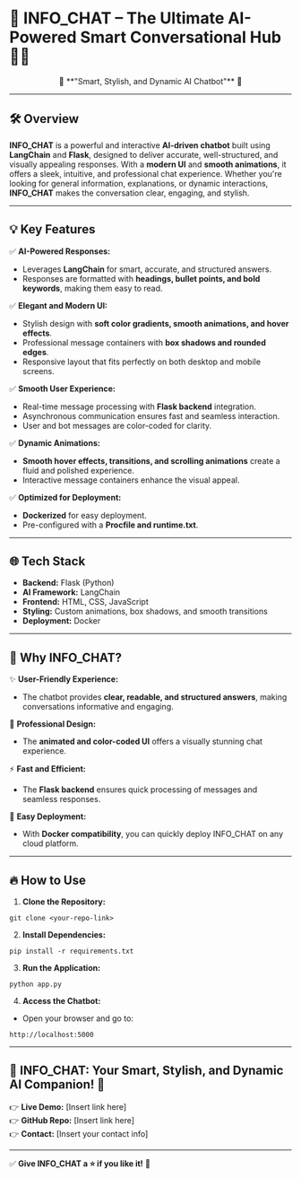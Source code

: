 # 🌟 **INFO_CHAT – The Ultimate AI-Powered Smart Conversational Hub** 💬🚀  

<div align="center">  
  🌟 **"Smart, Stylish, and Dynamic AI Chatbot"** 🌟  
</div>  

---

## 🛠️ **Overview**  

**INFO_CHAT** is a powerful and interactive **AI-driven chatbot** built using **LangChain** and **Flask**, designed to deliver accurate, well-structured, and visually appealing responses. With a **modern UI** and **smooth animations**, it offers a sleek, intuitive, and professional chat experience. Whether you're looking for general information, explanations, or dynamic interactions, **INFO_CHAT** makes the conversation clear, engaging, and stylish.  


---

## 💡 **Key Features**  

✅ **AI-Powered Responses:**  
- Leverages **LangChain** for smart, accurate, and structured answers.  
- Responses are formatted with **headings, bullet points, and bold keywords**, making them easy to read.  

✅ **Elegant and Modern UI:**  
- Stylish design with **soft color gradients, smooth animations, and hover effects**.  
- Professional message containers with **box shadows and rounded edges**.  
- Responsive layout that fits perfectly on both desktop and mobile screens.  

✅ **Smooth User Experience:**  
- Real-time message processing with **Flask backend** integration.  
- Asynchronous communication ensures fast and seamless interaction.  
- User and bot messages are color-coded for clarity.  

✅ **Dynamic Animations:**  
- **Smooth hover effects, transitions, and scrolling animations** create a fluid and polished experience.  
- Interactive message containers enhance the visual appeal.  

✅ **Optimized for Deployment:**  
- **Dockerized** for easy deployment.  
- Pre-configured with a **Procfile and runtime.txt**.  

---

## 🌐 **Tech Stack**  

- **Backend:** Flask (Python)  
- **AI Framework:** LangChain  
- **Frontend:** HTML, CSS, JavaScript  
- **Styling:** Custom animations, box shadows, and smooth transitions  
- **Deployment:** Docker  

---

## 🚀 **Why INFO_CHAT?**  

✨ **User-Friendly Experience:**  
- The chatbot provides **clear, readable, and structured answers**, making conversations informative and engaging.  

🎯 **Professional Design:**  
- The **animated and color-coded UI** offers a visually stunning chat experience.  

⚡ **Fast and Efficient:**  
- The **Flask backend** ensures quick processing of messages and seamless responses.  

🌟 **Easy Deployment:**  
- With **Docker compatibility**, you can quickly deploy INFO_CHAT on any cloud platform.  

---

## 🔥 **How to Use**  
1. **Clone the Repository:**  
```
git clone <your-repo-link>
```  
2. **Install Dependencies:**  
```
pip install -r requirements.txt
```  
3. **Run the Application:**  
```
python app.py
```  
4. **Access the Chatbot:**  
- Open your browser and go to:  
```
http://localhost:5000
```  

---

## 🌟 **INFO_CHAT: Your Smart, Stylish, and Dynamic AI Companion!** 🚀  
👉 **Live Demo:** [Insert link here]  
👉 **GitHub Repo:** [Insert link here]  
👉 **Contact:** [Insert your contact info]  

---

✅ **Give INFO_CHAT a ⭐️ if you like it!** 🎯
